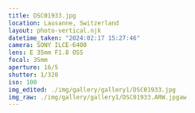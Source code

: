 ```yaml
---
title: DSC01933.jpg
location: Lausanne, Switzerland
layout: photo-vertical.njk
datetime_taken: "2024:02:17 15:27:46"
camera: SONY ILCE-6400
lens: E 35mm F1.8 OSS
focal: 35mm
aperture: 16/5
shutter: 1/320
iso: 100
img_edited: ./img/gallery/gallery1/DSC01933.jpg
img_raw: ./img/gallery/gallery1/DSC01933.ARW.jpgaw
---
```

